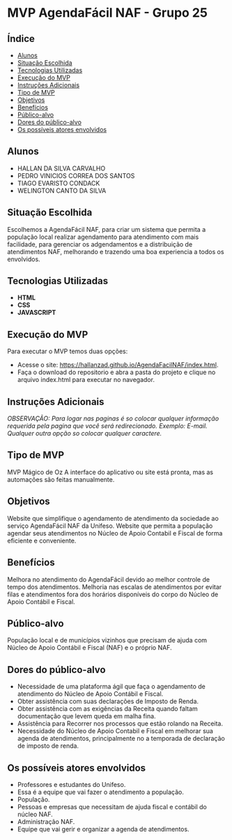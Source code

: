 # MVP AgendaFácil NAF - Grupo 25

## Índice
- [Alunos](#alunos)
- [Situação Escolhida](#situação-escolhida)
- [Tecnologias Utilizadas](#tecnologias-utilizadas)
- [Execução do MVP](#execução-do-mvp)
- [Instruções Adicionais](#instruções-adicionais)
- [Tipo de MVP](#tipo-de-mvp)
- [Objetivos](#objetivos)
- [Benefícios](#benefícios)
- [Público-alvo](#público-alvo)
- [Dores do público-alvo](#dores-do-público-alvo)
- [Os possíveis atores envolvidos](#os-possíveis-atores-envolvidos)

## Alunos
- HALLAN DA SILVA CARVALHO
- PEDRO VINICIOS CORREA DOS SANTOS
- TIAGO EVARISTO CONDACK	
- WELINGTON CANTO DA SILVA

## Situação Escolhida
Escolhemos a AgendaFácil NAF, para criar um sistema que permita a população local realizar agendamento para atendimento com mais facilidade, para gerenciar os adgendamentos e a distribuição de atendimentos NAF, melhorando e trazendo uma boa experiencia a todos os envolvidos.

## Tecnologias Utilizadas

- **HTML**
- **CSS**
- **JAVASCRIPT**

## Execução do MVP
Para executar o MVP temos duas opções:
- Acesse o site: https://hallanzad.github.io/AgendaFacilNAF/index.html.
- Faça o download do repositorio e abra a pasta do projeto e clique no arquivo index.html para executar no navegador.

## Instruções Adicionais
*OBSERVAÇÃO: Para logar nas paginas é so colocar qualquer informação requerida pela pagina que você será redirecionado. Exemplo: E-mail. Qualquer outra opção so colocar qualquer caractere.*

## Tipo de MVP
MVP Mágico de Oz
A interface do aplicativo ou site está pronta, mas as automações são feitas manualmente.

## Objetivos
Website que simplifique o agendamento de atendimento da sociedade ao serviço AgendaFácil NAF da Unifeso.
Website que permita a população agendar seus atendimentos no Núcleo de Apoio Contabil e Fiscal de forma eficiente e conveniente.

## Benefícios
Melhora no atendimento do AgendaFácil devido ao melhor controle de tempo dos atendimentos.
Melhoria nas escalas de atendimentos por evitar filas e atendimentos fora dos horários disponíveis do corpo do Núcleo de Apoio Contábil e Fiscal.
 

## Público-alvo
População local e de municípios vizinhos que precisam de ajuda com Núcleo de Apoio Contábil e Fiscal (NAF) e o próprio NAF.

## Dores do público-alvo
- Necessidade de uma plataforma ágil que faça o agendamento de atendimento do Núcleo de Apoio Contábil e Fiscal.
- Obter assistência com suas declarações de Imposto de Renda.
- Obter assistência com as exigências da Receita quando faltam documentação que levem queda em malha fina.
- Assistência para Recorrer nos processos que estão rolando na Receita.
- Necessidade do Núcleo de Apoio Contabil e Fiscal em melhorar sua agenda de atendimentos, principalmente no a temporada de declaração de imposto de renda.

## Os possíveis atores envolvidos
- Professores e estudantes do Unifeso.
- Essa é a equipe que vai fazer o atendimento a população.
- População.
- Pessoas e empresas que necessitam de ajuda fiscal e contábil do núcleo NAF.
- Administração NAF.
- Equipe que vai gerir e organizar a agenda de atendimentos.